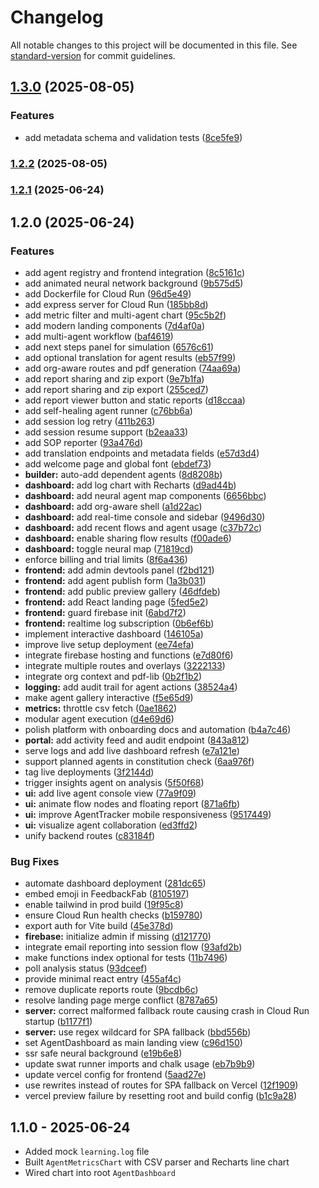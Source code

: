 # Changelog

All notable changes to this project will be documented in this file. See [standard-version](https://github.com/conventional-changelog/standard-version) for commit guidelines.

## [1.3.0](https://github.com/Csp-Ai/ai-agent-systems/compare/v1.2.2...v1.3.0) (2025-08-05)


### Features

* add metadata schema and validation tests ([8ce5fe9](https://github.com/Csp-Ai/ai-agent-systems/commit/8ce5fe9a20ba7749899d89024b443bbb2870e837))

### [1.2.2](https://github.com/Csp-Ai/ai-agent-systems/compare/v1.2.1...v1.2.2) (2025-08-05)

### [1.2.1](https://github.com/Csp-Ai/ai-agent-systems/compare/v1.2.0...v1.2.1) (2025-06-24)

## 1.2.0 (2025-06-24)


### Features

* add agent registry and frontend integration ([8c5161c](https://github.com/Csp-Ai/ai-agent-systems/commit/8c5161c9cd06b6e98b2b20c278efd5d85fcdc388))
* add animated neural network background ([9b575d5](https://github.com/Csp-Ai/ai-agent-systems/commit/9b575d5a54ebba8168730b47d0473f0ea8969a3c))
* add Dockerfile for Cloud Run ([96d5e49](https://github.com/Csp-Ai/ai-agent-systems/commit/96d5e49f6d556d28e7f8a64c14e691f9b484c0d3))
* add express server for Cloud Run ([185bb8d](https://github.com/Csp-Ai/ai-agent-systems/commit/185bb8d7bc6ac17ca2028ea5089201eae5d4736b))
* add metric filter and multi-agent chart ([95c5b2f](https://github.com/Csp-Ai/ai-agent-systems/commit/95c5b2f321ef58da95ee7a873f065aca457d4e89))
* add modern landing components ([7d4af0a](https://github.com/Csp-Ai/ai-agent-systems/commit/7d4af0acfe6fafbf59d4200c92889c78461ef599))
* add multi-agent workflow ([baf4619](https://github.com/Csp-Ai/ai-agent-systems/commit/baf4619284dfca7a8892a294fddf3e7ca56682e7))
* add next steps panel for simulation ([6576c61](https://github.com/Csp-Ai/ai-agent-systems/commit/6576c6159ddf68485dc5752ba0a4a38725706060))
* add optional translation for agent results ([eb57f99](https://github.com/Csp-Ai/ai-agent-systems/commit/eb57f993f58adf91d0a2d4a332595ba05f5a4f1c))
* add org-aware routes and pdf generation ([74aa69a](https://github.com/Csp-Ai/ai-agent-systems/commit/74aa69a3b60a35bb5b83c7d3448e7239799f895a))
* add report sharing and zip export ([9e7b1fa](https://github.com/Csp-Ai/ai-agent-systems/commit/9e7b1fad2c3b1d552d13005138c259f764dc3621))
* add report sharing and zip export ([255ced7](https://github.com/Csp-Ai/ai-agent-systems/commit/255ced7dad06faf1858ccb066d8f529592fa603d))
* add report viewer button and static reports ([d18ccaa](https://github.com/Csp-Ai/ai-agent-systems/commit/d18ccaa7665f220919695b929bca5b45cbc7726a))
* add self-healing agent runner ([c76bb6a](https://github.com/Csp-Ai/ai-agent-systems/commit/c76bb6acd901630b1e2887a9833e786d822cd472))
* add session log retry ([411b263](https://github.com/Csp-Ai/ai-agent-systems/commit/411b263b66bc6751eb2769d0bbf413801724195c))
* add session resume support ([b2eaa33](https://github.com/Csp-Ai/ai-agent-systems/commit/b2eaa33da04a1d30a797dd308cf9a56a09d310f8))
* add SOP reporter ([93a476d](https://github.com/Csp-Ai/ai-agent-systems/commit/93a476d283e7f661f56506d25c571669b5891bb6))
* add translation endpoints and metadata fields ([e57d3d4](https://github.com/Csp-Ai/ai-agent-systems/commit/e57d3d42debf67748315088e9e9df593d008f46e))
* add welcome page and global font ([ebdef73](https://github.com/Csp-Ai/ai-agent-systems/commit/ebdef73e25241488606cb580b91487daf8c1ecc2))
* **builder:** auto-add dependent agents ([8d8208b](https://github.com/Csp-Ai/ai-agent-systems/commit/8d8208bc905af36479852a483a5647144d1c34e6))
* **dashboard:** add log chart with Recharts ([d9ad44b](https://github.com/Csp-Ai/ai-agent-systems/commit/d9ad44b919f82d912ec11dea37f4a37077d0484e))
* **dashboard:** add neural agent map components ([6656bbc](https://github.com/Csp-Ai/ai-agent-systems/commit/6656bbc723adf61e1ba5f1a8daff1ad691ecc495))
* **dashboard:** add org-aware shell ([a1d22ac](https://github.com/Csp-Ai/ai-agent-systems/commit/a1d22acd29fde1d08f13e476ca1131948817fe26))
* **dashboard:** add real-time console and sidebar ([9496d30](https://github.com/Csp-Ai/ai-agent-systems/commit/9496d3020de55d3e836ddcee61ec4aabb2ca6a42))
* **dashboard:** add recent flows and agent usage ([c37b72c](https://github.com/Csp-Ai/ai-agent-systems/commit/c37b72ccc43bb0bd5bdc3ef0934e114ca49eef11))
* **dashboard:** enable sharing flow results ([f00ade6](https://github.com/Csp-Ai/ai-agent-systems/commit/f00ade60b799cc4ca6bf80210a3edeb6e7fc75f0))
* **dashboard:** toggle neural map ([71819cd](https://github.com/Csp-Ai/ai-agent-systems/commit/71819cdf75a9301bb45ad5ded5007c5d6ae87a36))
* enforce billing and trial limits ([8f6a436](https://github.com/Csp-Ai/ai-agent-systems/commit/8f6a436b4f01655b5abb73e2405b806f3e486e47))
* **frontend:** add admin devtools panel ([f2bd121](https://github.com/Csp-Ai/ai-agent-systems/commit/f2bd121ce2a67db873387271f4c15d7ce821b0d2))
* **frontend:** add agent publish form ([1a3b031](https://github.com/Csp-Ai/ai-agent-systems/commit/1a3b0319256262a37af44352d98b8b3a961300e2))
* **frontend:** add public preview gallery ([46dfdeb](https://github.com/Csp-Ai/ai-agent-systems/commit/46dfdeb6fe1c0e2a78faee1534d7da74c73f66e9))
* **frontend:** add React landing page ([5fed5e2](https://github.com/Csp-Ai/ai-agent-systems/commit/5fed5e2843af321ac13e1db8f4f2a86a3e5a9412))
* **frontend:** guard firebase init ([6abd7f2](https://github.com/Csp-Ai/ai-agent-systems/commit/6abd7f2666acd5d700fadfee5902e85d756c0aa0))
* **frontend:** realtime log subscription ([0b6ef6b](https://github.com/Csp-Ai/ai-agent-systems/commit/0b6ef6b32e21e5168a0aaaf0f2675fccb6cee04f))
* implement interactive dashboard ([146105a](https://github.com/Csp-Ai/ai-agent-systems/commit/146105a2f8a3721d725fc77586cdf879c406f1bd))
* improve live setup deployment ([ee74efa](https://github.com/Csp-Ai/ai-agent-systems/commit/ee74efa814f104addecb40f60908ea344a8ed2ce))
* integrate firebase hosting and functions ([e7d80f6](https://github.com/Csp-Ai/ai-agent-systems/commit/e7d80f692df544b3456014c41df2f4103eb9dc2e))
* integrate multiple routes and overlays ([3222133](https://github.com/Csp-Ai/ai-agent-systems/commit/322213386ebfce0d3c89547450782765a140f5bf))
* integrate org context and pdf-lib ([0b2f1b2](https://github.com/Csp-Ai/ai-agent-systems/commit/0b2f1b290eab28f3a611727f6913872a1d4299dd))
* **logging:** add audit trail for agent actions ([38524a4](https://github.com/Csp-Ai/ai-agent-systems/commit/38524a4b11ba7ae5b87aa22ff58d48095cfab43b))
* make agent gallery interactive ([f5e65d9](https://github.com/Csp-Ai/ai-agent-systems/commit/f5e65d96e781388abdf63917cc87b527e207faf6))
* **metrics:** throttle csv fetch ([0ae1862](https://github.com/Csp-Ai/ai-agent-systems/commit/0ae18629932ba9591ead8347ac2aee4e4635bbf6))
* modular agent execution ([d4e69d6](https://github.com/Csp-Ai/ai-agent-systems/commit/d4e69d694f61cc702e863e56f1d2d3bdf0c97c7b))
* polish platform with onboarding docs and automation ([b4a7c46](https://github.com/Csp-Ai/ai-agent-systems/commit/b4a7c4655b1feaebd318242fda65844edfb0409c))
* **portal:** add activity feed and audit endpoint ([843a812](https://github.com/Csp-Ai/ai-agent-systems/commit/843a812e3cf0f83086f3478d5f8f3eef3f43ef2a))
* serve logs and add live dashboard refresh ([e7a121e](https://github.com/Csp-Ai/ai-agent-systems/commit/e7a121e3b133e11b988678cd4d3658388c92f23f))
* support planned agents in constitution check ([6aa976f](https://github.com/Csp-Ai/ai-agent-systems/commit/6aa976fac747df874eace2c4e7fa87fffc08de0f))
* tag live deployments ([3f2144d](https://github.com/Csp-Ai/ai-agent-systems/commit/3f2144de3d04e1b63218e4c12919dc99681dafba))
* trigger insights agent on analysis ([5f50f68](https://github.com/Csp-Ai/ai-agent-systems/commit/5f50f6820249b16d54dcfc6a0a4f53572a043aa0))
* **ui:** add live agent console view ([77a9f09](https://github.com/Csp-Ai/ai-agent-systems/commit/77a9f0953769eae9bae1c76353b6b6dad2cd4014))
* **ui:** animate flow nodes and floating report ([871a6fb](https://github.com/Csp-Ai/ai-agent-systems/commit/871a6fb13b299b2f3a8b536b2435ffafcb572aaa))
* **ui:** improve AgentTracker mobile responsiveness ([9517449](https://github.com/Csp-Ai/ai-agent-systems/commit/9517449ae67b432f0a8403933e99b6a2d2bd2aa6))
* **ui:** visualize agent collaboration ([ed3ffd2](https://github.com/Csp-Ai/ai-agent-systems/commit/ed3ffd27ff0cbbb64c1d28ed90c4ad8ad8f61ff2))
* unify backend routes ([c83184f](https://github.com/Csp-Ai/ai-agent-systems/commit/c83184f2fb6ee66c572dbc4acf0eb84aac6ad90c))


### Bug Fixes

* automate dashboard deployment ([281dc65](https://github.com/Csp-Ai/ai-agent-systems/commit/281dc6542454a4dd5dd60e83e470ba30ebdfd5e2))
* embed emoji in FeedbackFab ([8105197](https://github.com/Csp-Ai/ai-agent-systems/commit/8105197beaea527a8f11825b437c8235034dad2f))
* enable tailwind in prod build ([19f95c8](https://github.com/Csp-Ai/ai-agent-systems/commit/19f95c840a5eadf1e74254b6d053bd5e32fa9ac4))
* ensure Cloud Run health checks ([b159780](https://github.com/Csp-Ai/ai-agent-systems/commit/b1597806d428650c129d00c4e93b95a5f3ed8a37))
* export auth for Vite build ([45e378d](https://github.com/Csp-Ai/ai-agent-systems/commit/45e378d537a4473418856e3c36ae589da42f7f53))
* **firebase:** initialize admin if missing ([d121770](https://github.com/Csp-Ai/ai-agent-systems/commit/d1217706d82e297f4b5507af1641bd8163fa0b8a))
* integrate email reporting into session flow ([93afd2b](https://github.com/Csp-Ai/ai-agent-systems/commit/93afd2b718f249ee246ee058e3dfc90aaed27b20))
* make functions index optional for tests ([11b7496](https://github.com/Csp-Ai/ai-agent-systems/commit/11b749636cb72166c2f7fbce0c6c97acdbd57b80))
* poll analysis status ([93dceef](https://github.com/Csp-Ai/ai-agent-systems/commit/93dceefb377c773ac02b7a361ab2725b55d757f1))
* provide minimal react entry ([455af4c](https://github.com/Csp-Ai/ai-agent-systems/commit/455af4c5691548a6c00fd71823662421ab3a103e))
* remove duplicate reports route ([9bcdb6c](https://github.com/Csp-Ai/ai-agent-systems/commit/9bcdb6c0f8b33503611cf4a40a515012ef8fd84d))
* resolve landing page merge conflict ([8787a65](https://github.com/Csp-Ai/ai-agent-systems/commit/8787a650d0c232d19aef51c6f6d7beb941b400f4))
* **server:** correct malformed fallback route causing crash in Cloud Run startup ([b1177f1](https://github.com/Csp-Ai/ai-agent-systems/commit/b1177f140930655c2db370b425b74d2635c8d509))
* **server:** use regex wildcard for SPA fallback ([bbd556b](https://github.com/Csp-Ai/ai-agent-systems/commit/bbd556b81b76e8ac690db74ff85e5f82657f2a98))
* set AgentDashboard as main landing view ([c96d150](https://github.com/Csp-Ai/ai-agent-systems/commit/c96d15099fae22e8426838a65e418de02de49e1b))
* ssr safe neural background ([e19b6e8](https://github.com/Csp-Ai/ai-agent-systems/commit/e19b6e845e3c1a96920f30e12a34abd97d9bb44d))
* update swat runner imports and chalk usage ([eb7b9b9](https://github.com/Csp-Ai/ai-agent-systems/commit/eb7b9b922afe0f20dc8d449ede65823ff8d3b539))
* update vercel config for frontend ([5aad27e](https://github.com/Csp-Ai/ai-agent-systems/commit/5aad27e1edd0bb1b5ccfdcd1d3ae8cb5863a75d7))
* use rewrites instead of routes for SPA fallback on Vercel ([12f1909](https://github.com/Csp-Ai/ai-agent-systems/commit/12f1909ee7ed2949450e6a0e251ad804d7f46cdc))
* vercel preview failure by resetting root and build config ([b1c9a28](https://github.com/Csp-Ai/ai-agent-systems/commit/b1c9a28c6897bf963abf6d4235969f55c96a119e))

## 1.1.0 - 2025-06-24

- Added mock `learning.log` file
- Built `AgentMetricsChart` with CSV parser and Recharts line chart
- Wired chart into root `AgentDashboard`
